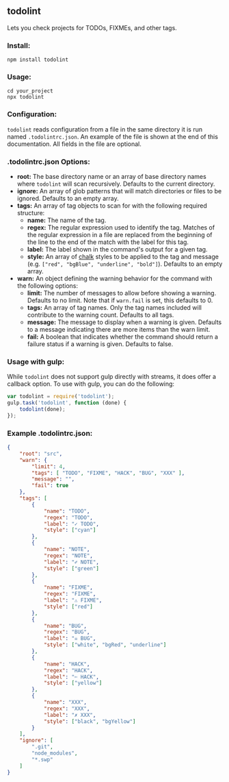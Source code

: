 ## todolint
Lets you check projects for TODOs, FIXMEs, and other tags.

### Install:
```
npm install todolint
```

### Usage:
```
cd your_project
npx todolint
```

### Configuration:
`todolint` reads configuration from a file in the same directory it is run named `.todolintrc.json`. An example of the file is shown at the end of this documentation. All fields in the file are optional.

### .todolintrc.json Options:
* **root:** The base directory name or an array of base directory names where `todolint` will scan recursively. Defaults to the current directory.
* **ignore:** An array of glob patterns that will match directories or files to be ignored. Defaults to an empty array.
* **tags:** An array of tag objects to scan for with the following required structure:
    * **name:** The name of the tag.
    * **regex:** The regular expression used to identify the tag. Matches of the regular expression in a file are replaced from the beginning of the line to the end of the match with the label for this tag.
    * **label:** The label shown in the command's output for a given tag.
    * **style:** An array of [chalk](https://www.npmjs.com/package/chalk) styles to be applied to the tag and message (e.g. `["red", "bgBlue", "underline", "bold"]`). Defaults to an empty array.
* **warn:** An object defining the warning behavior for the command with the following options:
    * **limit:** The number of messages to allow before showing a warning. Defaults to no limit. Note that if `warn.fail` is set, this defaults to 0.
    * **tags:** An array of tag names. Only the tag names included will contribute to the warning count. Defaults to all tags.
    * **message:** The message to display when a warning is given. Defaults to a message indicating there are more items than the warn limit.
    * **fail:** A boolean that indicates whether the command should return a failure status if a warning is given. Defaults to false.

### Usage with gulp:
While `todolint` does not support gulp directly with streams, it does offer a callback option. To use with gulp, you can do the following:

```javascript
var todolint = require('todolint');
gulp.task('todolint', function (done) {
    todolint(done);
});
```

### Example .todolintrc.json:
```json
{
    "root": "src",
    "warn": {
        "limit": 4,
        "tags": [ "TODO", "FIXME", "HACK", "BUG", "XXX" ],
        "message": "",
        "fail": true
    },
    "tags": [
        {
            "name": "TODO",
            "regex": "TODO",
            "label": "✓ TODO",
            "style": ["cyan"]
        },
        {
            "name": "NOTE",
            "regex": "NOTE",
            "label": "✐ NOTE",
            "style": ["green"]
        },
        {
            "name": "FIXME",
            "regex": "FIXME",
            "label": "⚠ FIXME",
            "style": ["red"]
        },
        {
            "name": "BUG",
            "regex": "BUG",
            "label": "☠ BUG",
            "style": ["white", "bgRed", "underline"]
        },
        {
            "name": "HACK",
            "regex": "HACK",
            "label": "✄ HACK",
            "style": ["yellow"]
        },
        {
            "name": "XXX",
            "regex": "XXX",
            "label": "✗ XXX",
            "style": ["black", "bgYellow"]
        }
    ],
    "ignore": [
        ".git",
        "node_modules",
        "*.swp"
    ]
}
```
